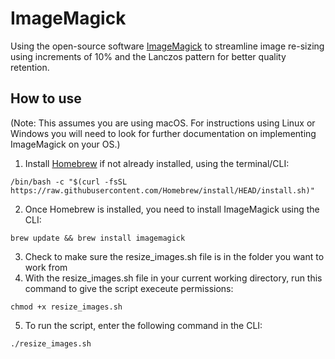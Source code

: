 # ImageMagick
Using the open-source software [ImageMagick](https://imagemagick.org/index.php) to streamline image re-sizing using increments of 10% and the Lanczos pattern for better quality retention.

## How to use

(Note: This assumes you are using macOS. For instructions using Linux or Windows you will need to look for further documentation on implementing ImageMagick on your OS.)

1. Install [Homebrew](https://brew.sh/) if not already installed, using the terminal/CLI: 

```
/bin/bash -c "$(curl -fsSL https://raw.githubusercontent.com/Homebrew/install/HEAD/install.sh)"
```

2. Once Homebrew is installed, you need to install ImageMagick using the CLI:

```
brew update && brew install imagemagick
```
3. Check to make sure the resize_images.sh file is in the folder you want to work from
4. With the resize_images.sh file in your current working directory, run this command to give the script execeute permissions: 
```
chmod +x resize_images.sh
```
5. To run the script, enter the following command in the CLI:
```
./resize_images.sh
```